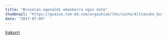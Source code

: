 ```yaml
---
title: "Bruselan egonaldi emankorra egin dute"
thumbnail: "https://guaixe.tok-md.com/argazkiak/lHs/cache/Altsasuko_Gurasoak_Europako_Parlamentu_egonaldia_balorazio_prentsaurrekoa__FCLrVhH_content.JPG"
date: "2017-07-04"
---
```

[Irakurri](https://guaixe.eus/altsasu/1499149729317-bruselan-egonaldi-emankorra-egin-dute)
